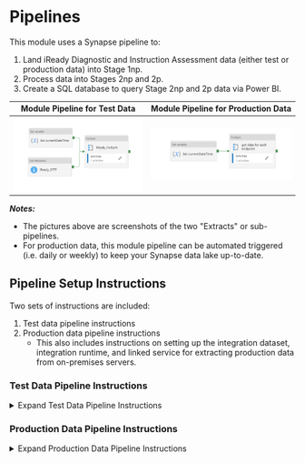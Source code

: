 # Pipelines

This module uses a Synapse pipeline to:
1. Land iReady Diagnostic and Instruction Assessment data (either test or production data) into Stage 1np.
2. Process data into Stages 2np and 2p.
3. Create a SQL database to query Stage 2np and 2p data via Power BI.

Module Pipeline for Test Data  | Module Pipeline for Production Data
:-------------------------:|:-------------------------:
![](https://github.com/cstohlmann/oea-iready-module/blob/main/docs/images/iReady%20prod%20data%20pipeline%20screenshot.png) |  ![](https://github.com/cstohlmann/oea-iready-module/blob/main/docs/images/iReady%20test%20data%20pipeline%20screenshot.png)  

<strong><em>Notes:</strong></em>
 - The pictures above are screenshots of the two "Extracts" or sub-pipelines.
 - For production data, this module pipeline can be automated triggered (i.e. daily or weekly) to keep your Synapse data lake up-to-date.

## Pipeline Setup Instructions

Two sets of instructions are included:
1. Test data pipeline instructions
2. Production data pipeline instructions
    - This also includes instructions on setting up the integration dataset, integration runtime, and linked service for extracting production data from on-premises servers.

### Test Data Pipeline Instructions

<details><summary>Expand Test Data Pipeline Instructions</summary>
<p>

1. Complete the first steps of the [iReady module setup instructions](https://github.com/microsoft/OpenEduAnalytics/tree/main/modules/Digital_Learning_Apps_and_Platforms/iReady#module-setup-instructions)
2. Download the [iReady pipeline template](https://github.com/microsoft/OpenEduAnalytics/blob/main/modules/Digital_Learning_Apps_and_Platforms/iReady/pipeline/iready_pipeline_template.zip) locally to your computer.

3. Import the pipeline template to your Synapse workspace.
<img src="https://github.com/cstohlmann/oea-iready-module/blob/main/docs/images/Test%20Data%20Pipeline%20Instructions_1.png" width="600">

4. Assign the Synapse linked services needed to support the pipeline template.
<img src="https://github.com/cstohlmann/oea-iready-module/blob/main/docs/images/Test%20Data%20Pipeline%20Instructions_2.png" width="600">

5. Change the iReady_pipeline_template storageAccount parameter to be your storage account name.
<img src="https://github.com/cstohlmann/oea-iready-module/blob/main/docs/images/Test%20Data%20Pipeline%20Instructions_3.png" width="600">

6. Select a spark pool for the ingest_into_stage2p_and_2np notebook.
<img src="https://github.com/cstohlmann/oea-iready-module/blob/main/docs/images/Test%20Data%20Pipeline%20Instructions_4.png" width="600">

7. Trigger the pipeline manually.

8. Once the pipeline has successfully executed, verify that:

- Data has landed in Stage 1np
- Data has been processed to Stages 2p and 2np
- SQL database has been created

</p>
</details>

### Production Data Pipeline Instructions

<details><summary>Expand Production Data Pipeline Instructions</summary>
<p>

#### Preparing and Publishing the i-Ready Production Data Sub-Pipeline

1. Complete the [Test Data Pipeline Instructions](https://github.com/cviddenKwantum/OpenEduAnalytics/tree/main/modules/Digital_Learning_Apps_and_Platforms/Clever/pipeline#test-data-pipeline-instructions), but do not execute the pipeline yet.
2. Review the [i-Ready Extraction Procedure for Manual-Upload](https://support.schooldata.net/hc/en-us/articles/230874107-i-Ready-Extract-Procedure-for-Manual-Upload) 
   - <strong><em>Note:</strong></em> Only the "Extracting the Data" and "Preparing file for manual upload" will be relevant. The rest of these instructions assume you will have uploaded the data to an on-premises server.
3. Download the iReady module pipeline template for the [production data ingestion](https://github.com/cstohlmann/oea-iready-module/blob/main/pipeline/Extracts/iready_data_ingestion.zip) and import it into your Synapse workspace. You will see a new sub-pipeline added to the pipeline Extracts folder.
![alt text](https://github.com/cstohlmann/oea-iready-module/blob/main/docs/images/prod_pipeline_instructions/step0_import_prod_pipeline_template.png)
4. Change the timezone in the pipeline parameters to match your own timezone
![alt text](https://github.com/cstohlmann/oea-iready-module/blob/main/docs/images/prod_pipeline_instructions/step1_change_timezone.png)
5. Select the "iReady\_SFTP" activity, and select the option to create a "New" Dataset, under "Settings".
![alt text](https://github.com/cstohlmann/oea-iready-module/blob/main/docs/images/prod_pipeline_instructions/step2_create_new_integration_dataset.png)

6. Search for and select "File system" as the new integration dataset, with the format as (assuming the i-Ready data format hasn't been changed) "DelimitedText". Then you will be prompted to set the properties of the integration dataset - we've named this as "OnPremCSVFiles\_SFTP" for these instructions. After naming, select the drop-down and choose to create a new "Linked service" (unless this has already been set up by your education system).

![alt text](https://github.com/cstohlmann/oea-iready-module/blob/main/docs/images/prod_pipeline_instructions/step3_setup_integration_dataset.png)

7. Name the new linked service connected to your on-premises server. Next, select the "Connect via integration runtime" drop-down, and create a "New" integration runtime setup.

![alt text](https://github.com/cstohlmann/oea-iready-module/blob/main/docs/images/prod_pipeline_instructions/step4_create_linked_service.png)

8. Choose the option of "Self-Hosted" to connect to your local on-premises server.

![alt text](https://github.com/cstohlmann/oea-iready-module/blob/main/docs/images/prod_pipeline_instructions/step5_self_hosted.png)

9. You will then be prompted with two options to setup this integration runtime. Choose one of these options and complete the setup.
    - <strong><em>Note:</strong></em> In the following instructional pictures, you'll notice these there's an error in the integration runtime setup. Assume that yours should have a green check next to it, once properly setup.

![alt text](https://github.com/cstohlmann/oea-iready-module/blob/main/docs/images/prod_pipeline_instructions/step6_choose_setup_of_integration_runtime.png)

10. Next, fill out the "Host", "User name", and "Azure Key Vault" fields. The host field should correlate with the on-premises folder path to these i-Ready data tables. The other two fields are used for authentication purposes, and should be filled out accordingly. (Include both pictures here)

![alt text](https://github.com/cstohlmann/oea-iready-module/blob/main/docs/images/prod_pipeline_instructions/step7_choose_key_vault_option.png)
![alt text](https://github.com/cstohlmann/oea-iready-module/blob/main/docs/images/prod_pipeline_instructions/step8_example_filled_out.png)

11. After completing the setup of integration dataset, integration runtime, and linked service - you will need to make the connections to two pipeline activities. The first pipeline activity will be the "Get Metadata" activity. Connect your newly created on-premises integration dataset, and add a "Child items" argument under the "Field list".
![alt text](https://github.com/cstohlmann/oea-iready-module/blob/main/docs/images/prod_pipeline_instructions/step9_add_child_items_argument.png)
12. Drill through the the pipeline activities to the "Copy data" activity. Select the "Source" section, and connect the on-premises integration dataset. Choose the "Wildcard file path" and fill in first field as ".". Select the second field (after the slash), select "Add dynamic content". In here, type out @item().name
![alt text](https://github.com/cstohlmann/oea-iready-module/blob/main/docs/images/prod_pipeline_instructions/step10_integration_dataset_connection_for_data_ingestion.png)
13. Finally, publish this production data extraction sub-pipeline.

#### Attaching and Running the Production Data Sub-Pipeline to the Module Main Pipeline

1. Open the iready_pipeline_template. Replace the initial iready_copy_test_data sub-pipeline, with the iready_data_ingestion sub-pipeline.
2. Trigger the pipeline manually.
3. As with the test data, once the pipeline has successfully executed, verify that:

- Data has landed in Stage 1np
- Data has been processed to Stages 2p and 2np
- SQL database has been created

</p>
</details>


